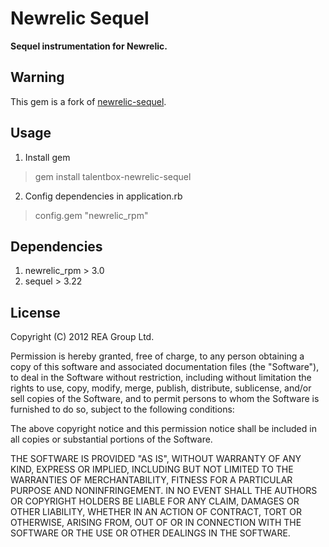 Newrelic Sequel
===============
**Sequel instrumentation for Newrelic.**

Warning
-------

This gem is a fork of [newrelic-sequel](https://github.com/realestate-com-au/newrelic-sequel).

Usage
-----

1. Install gem

 >gem install talentbox-newrelic-sequel

2. Config dependencies in application.rb

 >config.gem "newrelic_rpm"

Dependencies
------------

1. newrelic_rpm > 3.0
2. sequel > 3.22

License
-------

Copyright (C) 2012 REA Group Ltd.

Permission is hereby granted, free of charge, to any person obtaining a copy of this software and associated documentation files (the "Software"), to deal in the Software without restriction, including without limitation the rights to use, copy, modify, merge, publish, distribute, sublicense, and/or sell copies of the Software, and to permit persons to whom the Software is furnished to do so, subject to the following conditions:

The above copyright notice and this permission notice shall be included in all copies or substantial portions of the Software.

THE SOFTWARE IS PROVIDED "AS IS", WITHOUT WARRANTY OF ANY KIND, EXPRESS OR IMPLIED, INCLUDING BUT NOT LIMITED TO THE WARRANTIES OF MERCHANTABILITY, FITNESS FOR A PARTICULAR PURPOSE AND NONINFRINGEMENT. IN NO EVENT SHALL THE AUTHORS OR COPYRIGHT HOLDERS BE LIABLE FOR ANY CLAIM, DAMAGES OR OTHER LIABILITY, WHETHER IN AN ACTION OF CONTRACT, TORT OR OTHERWISE, ARISING FROM, OUT OF OR IN CONNECTION WITH THE SOFTWARE OR THE USE OR OTHER DEALINGS IN THE SOFTWARE.

